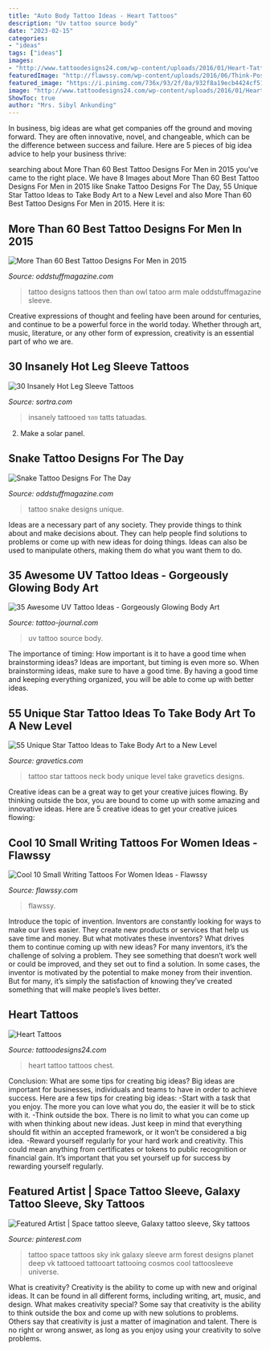 ```yaml
---
title: "Auto Body Tattoo Ideas - Heart Tattoos"
description: "Uv tattoo source body"
date: "2023-02-15"
categories:
- "ideas"
tags: ["ideas"]
images:
- "http://www.tattoodesigns24.com/wp-content/uploads/2016/01/Heart-Tattoo-TD1073-TD24073.jpg"
featuredImage: "http://flawssy.com/wp-content/uploads/2016/06/Think-Positive-Tattoo.jpg"
featured_image: "https://i.pinimg.com/736x/93/2f/8a/932f8a19ecb4424cf51058804475dd28--nikita-piercings.jpg"
image: "http://www.tattoodesigns24.com/wp-content/uploads/2016/01/Heart-Tattoo-TD1073-TD24073.jpg"
ShowToc: true
author: "Mrs. Sibyl Ankunding"
---
```



In business, big ideas are what get companies off the ground and moving forward. They are often innovative, novel, and changeable, which can be the difference between success and failure. Here are 5 pieces of big idea advice to help your business thrive:

	

		
searching about More Than 60 Best Tattoo Designs For Men in 2015 you've came to the right place. We have 8 Images about More Than 60 Best Tattoo Designs For Men in 2015 like Snake Tattoo Designs For The Day, 55 Unique Star Tattoo Ideas to Take Body Art to a New Level and also More Than 60 Best Tattoo Designs For Men in 2015. Here it is:
		
    
## More Than 60 Best Tattoo Designs For Men In 2015

<img loading=lazy src="https://oddstuffmagazine.com/wp-content/uploads/2013/09/Best-tattoo-designs-for-Men-19-539x800.jpg" onerror="this.onerror=null;this.src='https://tse2.mm.bing.net/th?id=OIP.aaRd9T5jHle0MQaT48wnaAHaK_&amp;pid=15.1';" alt="More Than 60 Best Tattoo Designs For Men in 2015">

_Source: oddstuffmagazine.com_

>tattoo designs tattoos then than owl tatoo arm male oddstuffmagazine sleeve. 

	

Creative expressions of thought and feeling have been around for centuries, and continue to be a powerful force in the world today. Whether through art, music, literature, or any other form of expression, creativity is an essential part of who we are.

    
## 30 Insanely Hot Leg Sleeve Tattoos

<img loading=lazy src="https://www.sortra.com/wp-content/uploads/2015/02/leg-sleeve-tattoos79.jpg" onerror="this.onerror=null;this.src='https://tse1.mm.bing.net/th?id=OIP.3g-tQODHZHhZTVuj4JGuHQHaLH&amp;pid=15.1';" alt="30 Insanely Hot Leg Sleeve Tattoos">

_Source: sortra.com_

>insanely tattooed รอย tatts tatuadas. 

	

2. Make a solar panel.

    
## Snake Tattoo Designs For The Day

<img loading=lazy src="http://oddstuffmagazine.com/wp-content/uploads/2013/09/Snake-Tattoo-Designs-11-566x800.jpg" onerror="this.onerror=null;this.src='https://tse2.mm.bing.net/th?id=OIP.q-9uoC2xgbfOKmoezTIiegHaKd&amp;pid=15.1';" alt="Snake Tattoo Designs For The Day">

_Source: oddstuffmagazine.com_

>tattoo snake designs unique. 

	

Ideas are a necessary part of any society. They provide things to think about and make decisions about. They can help people find solutions to problems or come up with new ideas for doing things. Ideas can also be used to manipulate others, making them do what you want them to do.

    
## 35 Awesome UV Tattoo Ideas - Gorgeously Glowing Body Art

<img loading=lazy src="https://tattoo-journal.com/wp-content/uploads/2016/09/uv-tattoo25-1.jpg" onerror="this.onerror=null;this.src='https://tse4.mm.bing.net/th?id=OIP.i7o4SsBQnxpwmnnmHxXyPAHaHa&amp;pid=15.1';" alt="35 Awesome UV Tattoo Ideas - Gorgeously Glowing Body Art">

_Source: tattoo-journal.com_

>uv tattoo source body. 

	

The importance of timing: How important is it to have a good time when brainstorming ideas?
Ideas are important, but timing is even more so. When brainstorming ideas, make sure to have a good time. By having a good time and keeping everything organized, you will be able to come up with better ideas.

    
## 55 Unique Star Tattoo Ideas To Take Body Art To A New Level

<img loading=lazy src="https://www.gravetics.com/wp-content/uploads/2017/03/star-startattoo-yildiz-yildizdovmesi-tats-tattoo-girl-girls-inked-inkgirl.jpg" onerror="this.onerror=null;this.src='https://tse1.mm.bing.net/th?id=OIP.oYg4LnX3g5jOUK4R2RVTzAHaJQ&amp;pid=15.1';" alt="55 Unique Star Tattoo Ideas to Take Body Art to a New Level">

_Source: gravetics.com_

>tattoo star tattoos neck body unique level take gravetics designs. 

	

Creative ideas can be a great way to get your creative juices flowing. By thinking outside the box, you are bound to come up with some amazing and innovative ideas. Here are 5 creative ideas to get your creative juices flowing: 

    
## Cool 10 Small Writing Tattoos For Women Ideas - Flawssy

<img loading=lazy src="http://flawssy.com/wp-content/uploads/2016/06/Think-Positive-Tattoo.jpg" onerror="this.onerror=null;this.src='https://tse3.mm.bing.net/th?id=OIP.xBG51apWlSOfQ6Jy8r6vyAHaJ4&amp;pid=15.1';" alt="Cool 10 Small Writing Tattoos For Women Ideas - Flawssy">

_Source: flawssy.com_

>flawssy. 

	

Introduce the topic of invention.
Inventors are constantly looking for ways to make our lives easier. They create new products or services that help us save time and money. But what motivates these inventors? What drives them to continue coming up with new ideas?
For many inventors, it’s the challenge of solving a problem. They see something that doesn’t work well or could be improved, and they set out to find a solution. In some cases, the inventor is motivated by the potential to make money from their invention. But for many, it’s simply the satisfaction of knowing they’ve created something that will make people’s lives better.

    
## Heart Tattoos

<img loading=lazy src="http://www.tattoodesigns24.com/wp-content/uploads/2016/01/Heart-Tattoo-TD1073-TD24073.jpg" onerror="this.onerror=null;this.src='https://tse2.mm.bing.net/th?id=OIP.j9-L0weia16jX10qBHbvLAHaKd&amp;pid=15.1';" alt="Heart Tattoos">

_Source: tattoodesigns24.com_

>heart tattoo tattoos chest. 

	

Conclusion: What are some tips for creating big ideas?
Big ideas are important for businesses, individuals and teams to have in order to achieve success. Here are a few tips for creating big ideas:
-Start with a task that you enjoy. The more you can love what you do, the easier it will be to stick with it.
-Think outside the box. There is no limit to what you can come up with when thinking about new ideas. Just keep in mind that everything should fit within an accepted framework, or it won’t be considered a big idea.
-Reward yourself regularly for your hard work and creativity. This could mean anything from certificates or tokens to public recognition or financial gain. It’s important that you set yourself up for success by rewarding yourself regularly.

    
## Featured Artist | Space Tattoo Sleeve, Galaxy Tattoo Sleeve, Sky Tattoos

<img loading=lazy src="https://i.pinimg.com/736x/93/2f/8a/932f8a19ecb4424cf51058804475dd28--nikita-piercings.jpg" onerror="this.onerror=null;this.src='https://tse2.mm.bing.net/th?id=OIP.KcpoiDdWwHLGu2kMWQMRUgHaLH&amp;pid=15.1';" alt="Featured Artist | Space tattoo sleeve, Galaxy tattoo sleeve, Sky tattoos">

_Source: pinterest.com_

>tattoo space tattoos sky ink galaxy sleeve arm forest designs planet deep vk tattooed tattooart tattooing cosmos cool tattoosleeve universe. 

	

What is creativity?
Creativity is the ability to come up with new and original ideas. It can be found in all different forms, including writing, art, music, and design. What makes creativity special? Some say that creativity is the ability to think outside the box and come up with new solutions to problems. Others say that creativity is just a matter of imagination and talent. There is no right or wrong answer, as long as you enjoy using your creativity to solve problems.


